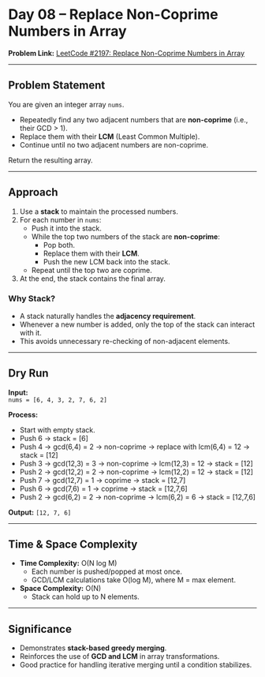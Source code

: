 # Day 08 – Replace Non-Coprime Numbers in Array

**Problem Link:** [LeetCode #2197: Replace Non-Coprime Numbers in Array](https://leetcode.com/problems/replace-non-coprime-numbers-in-array/)

---

## Problem Statement
You are given an integer array `nums`.  

- Repeatedly find any two adjacent numbers that are **non-coprime** (i.e., their GCD > 1).  
- Replace them with their **LCM** (Least Common Multiple).  
- Continue until no two adjacent numbers are non-coprime.  

Return the resulting array.

---

## Approach
1. Use a **stack** to maintain the processed numbers.  
2. For each number in `nums`:  
   - Push it into the stack.  
   - While the top two numbers of the stack are **non-coprime**:  
     - Pop both.  
     - Replace them with their **LCM**.  
     - Push the new LCM back into the stack.  
   - Repeat until the top two are coprime.  
3. At the end, the stack contains the final array.  

### Why Stack?
- A stack naturally handles the **adjacency requirement**.  
- Whenever a new number is added, only the top of the stack can interact with it.  
- This avoids unnecessary re-checking of non-adjacent elements.  

---

## Dry Run
**Input:**  
`nums = [6, 4, 3, 2, 7, 6, 2]`  

**Process:**  
- Start with empty stack.  
- Push 6 → stack = [6]  
- Push 4 → gcd(6,4) = 2 → non-coprime → replace with lcm(6,4) = 12 → stack = [12]  
- Push 3 → gcd(12,3) = 3 → non-coprime → lcm(12,3) = 12 → stack = [12]  
- Push 2 → gcd(12,2) = 2 → non-coprime → lcm(12,2) = 12 → stack = [12]  
- Push 7 → gcd(12,7) = 1 → coprime → stack = [12,7]  
- Push 6 → gcd(7,6) = 1 → coprime → stack = [12,7,6]  
- Push 2 → gcd(6,2) = 2 → non-coprime → lcm(6,2) = 6 → stack = [12,7,6]  

**Output:** `[12, 7, 6]`  

---

## Time & Space Complexity
- **Time Complexity:** O(N log M)  
  - Each number is pushed/popped at most once.  
  - GCD/LCM calculations take O(log M), where M = max element.  
- **Space Complexity:** O(N)  
  - Stack can hold up to N elements.  

---

## Significance
- Demonstrates **stack-based greedy merging**.  
- Reinforces the use of **GCD and LCM** in array transformations.  
- Good practice for handling iterative merging until a condition stabilizes.
